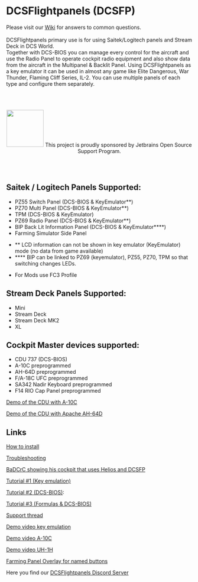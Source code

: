 # DCSFlightpanels (DCSFP)




Please visit our [Wiki](https://github.com/DCSFlightpanels/DCSFlightpanels/wiki) for answers to common questions.
<br/>
<br/>
DCSFlightpanels primary use is for using Saitek/Logitech panels and Stream Deck in DCS World.
<br/>
Together with DCS-BIOS you can manage every control for the aircraft and use
the Radio Panel to operate cockpit radio equipment and also show data from the
aircraft in the Multipanel & Backlit Panel.
Using DCSFlightpanels as a key emulator it can be used in almost any game like
Elite Dangerous, War Thunder, Flaming Cliff Series, IL-2.
You can use multiple panels of each type and configure them separately.


<br/><br/>
<p align="center">
<a href="https://jb.gg/OpenSourceSupport"><img src="./Documentation/jetbrains.png" width="100"></a>
This project is proudly sponsored by Jetbrains Open Source Support Program.
</p>
<br/><br/>


Saitek / Logitech Panels Supported:
---------------------------------------------
* PZ55 Switch Panel (DCS-BIOS & KeyEmulator**)
* PZ70 Multi Panel (DCS-BIOS & KeyEmulator**)
* TPM (DCS-BIOS & KeyEmulator)
* PZ69 Radio Panel (DCS-BIOS & KeyEmulator**)
* BIP Back Lit Information Panel (DCS-BIOS & KeyEmulator****)
* Farming Simulator Side Panel

- **	LCD information can not be shown in key emulator (KeyEmulator) mode (no data from game available)
- ****	BIP can be linked to PZ69 (keyemulator), PZ55, PZ70, TPM so that switching changes LEDs.

* For Mods use FC3 Profile

Stream Deck Panels Supported:
---------------------------------------------
* Mini
* Stream Deck
* Stream Deck MK2
* XL

Cockpit Master devices supported:
---------------------------------------------
* CDU 737 (DCS-BIOS) 
* A-10C  preprogrammed
* AH-64D preprogrammed
* F/A-18C UFC preprogrammed
* SA342 Nadir Keyboard preprogrammed
* F14 RIO Cap Panel preprogrammed

[Demo of the CDU with A-10C](https://www.youtube.com/watch?v=kSMwf8sg_Ro)

[Demo of the CDU with Apache AH-64D](https://www.youtube.com/watch?v=fd0thX4ZApE)

Links
--------------------------------------------

[How to install](https://github.com/DCSFlightpanels/DCSFlightpanels/wiki)

[Troubleshooting](https://github.com/DCSFlightpanels/DCSFlightpanels/wiki/Troubleshooting)

[BaDCrC showing his cockpit that uses Helios and DCSFP](https://youtu.be/lgTJa-NUnM8?t=573)

[Tutorial #1 (Key emulation)](https://youtu.be/mgm0JfldgYs)

[Tutorial #2 (DCS-BIOS)](https://youtu.be/1CnmIdzqOJs): 

[Tutorial #3 (Formulas & DCS-BIOS)](https://youtu.be/ajvZLgPzD0M)

[Support thread](https://forums.eagle.ru/showthread.php?t=137670)

[Demo video key emulation](https://www.youtube.com/watch?v=_TurR-WTgkY)

[Demo video A-10C](https://www.youtube.com/watch?v=adaLWO-nTwU)

[Demo video UH-1H](https://www.youtube.com/watch?v=jQxLX7UHMR8)

[Farming Panel Overlay for named buttons](https://forums.eagle.ru/topic/115280-dcsflightpanels-dcsfp-thread-saitek-pro-flight-panels-amp-dcs/page/53/?tab=comments#comment-4745816)

Here you find our [DCSFlightpanels Discord Server](https://discord.gg/5svGwKX)
